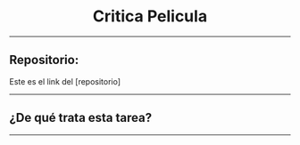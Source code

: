 <h1 align="center">Critica Pelicula</h1>

***
<h2>Repositorio:</h2>

Este es el link del [repositorio]

***
<h2>¿De qué trata esta tarea?</h2>



***
